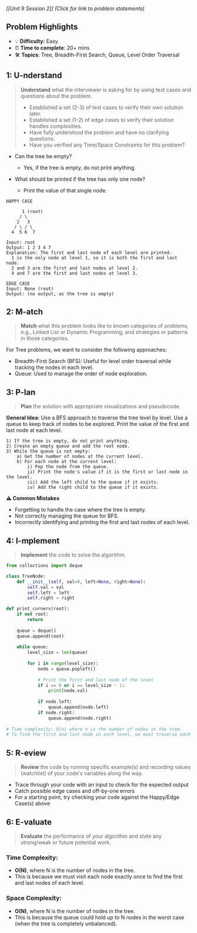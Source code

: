 *[[Unit 9 Session 2]] (Click for link to problem statements)*

## Problem Highlights

* 💡 **Difficulty:** Easy
* ⏰ **Time to complete**: 20+ mins
* 🛠️ **Topics**: Tree, Breadth-First Search, Queue, Level Order Traversal
    
## 1: U-nderstand

> **Understand** what the interviewer is asking for by using test cases and questions about the problem.
> - Established a set (2-3) of test cases to verify their own solution later.
> - Established a set (1-2) of edge cases to verify their solution handles complexities.
> - Have fully understood the problem and have no clarifying questions.
> - Have you verified any Time/Space Constraints for this problem?

- Can the tree be empty?
    - Yes, if the tree is empty, do not print anything.

- What should be printed if the tree has only one node?
    - Print the value of that single node.

```
HAPPY CASE
 
      1 (root)
     / \
    2   3
   / \ / \
  4  5 6  7

Input: root
Output: 1 2 3 4 7
Explanation: The first and last node of each level are printed. 
  1 is the only node at level 1, so it is both the first and last node. 
  2 and 3 are the first and last nodes at level 2.
  4 and 7 are the first and last nodes at level 3.
```
```
EDGE CASE
Input: None (root)
Output: (no output, as the tree is empty)
```

## 2: M-atch

> **Match** what this problem looks like to known categories of problems, e.g., Linked List or Dynamic Programming, and strategies or patterns in those categories.

For Tree problems, we want to consider the following approaches:

- Breadth-First Search (BFS): Useful for level order traversal while tracking the nodes in each level.
- Queue: Used to manage the order of node exploration.

## 3: P-lan

> **Plan** the solution with appropriate visualizations and pseudocode.

**General Idea:** Use a BFS approach to traverse the tree level by level. Use a queue to keep track of nodes to be explored. Print the value of the first and last node at each level.

```
1) If the tree is empty, do not print anything.
2) Create an empty queue and add the root node.
3) While the queue is not empty:
    a) Get the number of nodes at the current level.
    b) For each node at the current level:
        i) Pop the node from the queue.
        ii) Print the node's value if it is the first or last node in the level.
        iii) Add the left child to the queue if it exists.
        iv) Add the right child to the queue if it exists.
```

**⚠️ Common Mistakes**

- Forgetting to handle the case where the tree is empty.
- Not correctly managing the queue for BFS.
- Incorrectly identifying and printing the first and last nodes of each level.

## 4: I-mplement

> **Implement** the code to solve the algorithm.

```python
from collections import deque

class TreeNode:
    def __init__(self, val=0, left=None, right=None):
        self.val = val
        self.left = left
        self.right = right

def print_corners(root):
    if not root:
        return
    
    queue = deque()
    queue.append(root)
    
    while queue:
        level_size = len(queue)
        
        for i in range(level_size):
            node = queue.popleft()
            
            # Print the first and last node of the level
            if i == 0 or i == level_size - 1:
                print(node.val)
            
            if node.left:
                queue.append(node.left)
            if node.right:
                queue.append(node.right)
                
# Time complexity: O(n) where n is the number of nodes in the tree.
# To find the first and last node in each level, we must traverse each node in the tree.
```

## 5: R-eview

> **Review** the code by running specific example(s) and recording values (watchlist) of your code's variables along the way.

- Trace through your code with an input to check for the expected output
- Catch possible edge cases and off-by-one errors
- For a starting point, try checking your code against the Happy/Edge Case(s) above

## 6: E-valuate

> **Evaluate** the performance of your algorithm and state any strong/weak or future potential work.

### Time Complexity:
- **O(N)**, where N is the number of nodes in the tree.
- This is because we must visit each node exactly once to find the first and last nodes of each level.

### Space Complexity:
- **O(N)**, where N is the number of nodes in the tree.
- This is because the queue could hold up to N nodes in the worst case (when the tree is completely unbalanced).